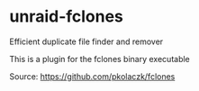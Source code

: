 # unraid-fclones

Efficient duplicate file finder and remover

This is a plugin for the fclones binary executable

Source: https://github.com/pkolaczk/fclones
